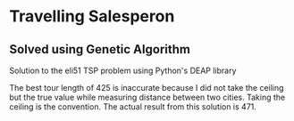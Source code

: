 # Travelling Salesperon
## Solved using Genetic Algorithm
Solution to the eli51 TSP problem using Python's DEAP library

The best tour length of 425 is inaccurate because I did not take the ceiling but the true value while measuring distance between two cities. Taking the ceiling is the convention. The actual result from this solution is 471.
